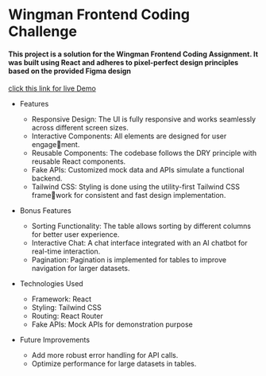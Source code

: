 # Wingman Frontend Coding Challenge

#### This project is a solution for the Wingman Frontend Coding Assignment. It was built using React and adheres to pixel-perfect design principles based on the provided Figma design

[click this link for live Demo](https://wingman-website.netlify.app/)

* Features
  - Responsive Design: The UI is fully responsive and works seamlessly across different screen sizes.
  - Interactive Components: All elements are designed for user engagement.
  - Reusable Components: The codebase follows the DRY principle with reusable React components.
  - Fake APIs: Customized mock data and APIs simulate a functional backend.
  - Tailwind CSS: Styling is done using the utility-first Tailwind CSS framework for consistent and fast design implementation.
    
* Bonus Features
   - Sorting Functionality: The table allows sorting by different columns for better user experience.
   - Interactive Chat: A chat interface integrated with an AI chatbot for real-time interaction.
   - Pagination: Pagination is implemented for tables to improve navigation for larger datasets.

* Technologies Used
  - Framework: React
  - Styling: Tailwind CSS
  - Routing: React Router
  - Fake APIs: Mock APIs for demonstration purpose
    
* Future Improvements
  - Add more robust error handling for API calls.
  - Optimize performance for large datasets in tables.
